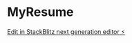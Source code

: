 # MyResume

[Edit in StackBlitz next generation editor ⚡️](https://stackblitz.com/~/github.com/cbalaur91/MyResume)